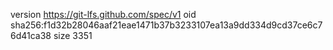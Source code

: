 version https://git-lfs.github.com/spec/v1
oid sha256:f1d32b28046aaf21eae1471b37b3233107ea13a9dd334d9cd37ce6c76d41ca38
size 3351
